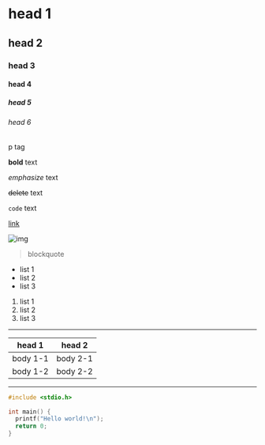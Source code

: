 # head 1

## head 2

### head 3

#### head 4

##### head 5

###### head 6

p tag

**bold** text

*emphasize* text

~~delete~~ text

`code` text

[link](link)

![img](imglink)

> blockquote

  - list 1
  - list 2
  - list 3

  1. list 1
  1. list 2
  1. list 3

---

|head 1|head 2|
|---|---|
|body 1-1|body 2-1|
|body 1-2|body 2-2|

---

```c
#include <stdio.h>

int main() {
  printf("Hello world!\n");
  return 0;
}
```
